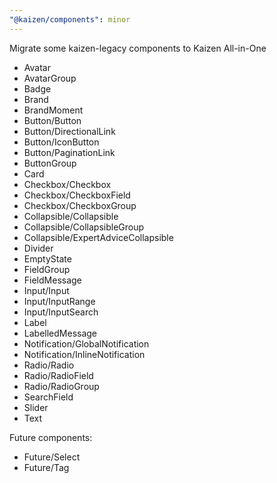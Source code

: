 ```yaml
---
"@kaizen/components": minor
---
```


Migrate some kaizen-legacy components to Kaizen All-in-One

- Avatar
- AvatarGroup
- Badge
- Brand
- BrandMoment
- Button/Button
- Button/DirectionalLink
- Button/IconButton
- Button/PaginationLink
- ButtonGroup
- Card
- Checkbox/Checkbox
- Checkbox/CheckboxField
- Checkbox/CheckboxGroup
- Collapsible/Collapsible
- Collapsible/CollapsibleGroup
- Collapsible/ExpertAdviceCollapsible
- Divider
- EmptyState
- FieldGroup
- FieldMessage
- Input/Input
- Input/InputRange
- Input/InputSearch
- Label
- LabelledMessage
- Notification/GlobalNotification
- Notification/InlineNotification
- Radio/Radio
- Radio/RadioField
- Radio/RadioGroup
- SearchField
- Slider
- Text

Future components:
- Future/Select
- Future/Tag
